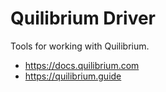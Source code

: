 # Quilibrium Driver
Tools for working with Quilibrium.

- https://docs.quilibrium.com
- https://quilibrium.guide
